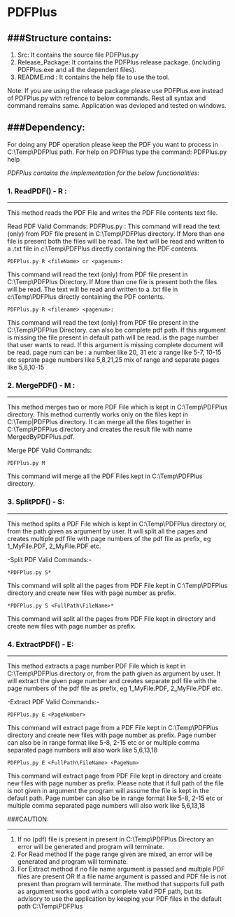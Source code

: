 # PDFPlus

###Structure contains:
-------------------
1. Src: It contains the source file PDFPlus.py
2. Release_Package: It contains the PDFPlus release package.
(including PDFPlus.exe and all the dependent files).
3. README.md : It contains the help file to use the tool.

Note: If you are using the release package please use PDFPlus.exe instead of PDFPlus.py with refrence to below commands.
Rest all syntax and command remains same.
Application was devloped and tested on windows.  

###Dependency:
-----------
For doing any PDF operation please keep the PDF you want to process in C:\Temp\PDFPlus path.
For help on PDFPlus type the command:
	PDFPlus.py help


*PDFPlus contains the implementation for the below functionalities:*


### 1. ReadPDF() - R :
-------------
This method reads the PDF File and writes the PDF File contents text file.

Read PDF Valid Commands:
	PDFPlus.py <pagenum>:
This command will read the text (only) from PDF file present in C:\Temp\PDFPlus directory. 
If More than one file is present both the files will be read. The text will be read and 
written to a .txt file in c:\Temp\PDFPlus directly containing the PDF contents.


	PDFPlus.py R <fileName> or <pagenum>:
This command will read the text (only) from PDF file present in C:\Temp\PDFPlus Directory. 
If More than one file is present both the files will be read. The text will be read and 
written to a .txt file in c:\Temp\PDFPlus directly containing the PDF contents.


	PDFPlus.py R <filename> <pagenum>:
This command will read the text (only) from PDF file <filename> present in the 
C:\Temp\PDFPlus Directory. <filename> can also be complete pdf path.
If this argument is missing the file present in default path will be read. 
<pagenum> is the page number that user wants to read. If this argument is missing 
complete document will be read. 
page num can be :
a number like 20, 31 etc
a range like 5-7, 10-15 etc
seprate page numbers like 5,8,21,25
<TODO> mix of range and separate pages like 5,8,10-15

### 2. MergePDF() - M :
--------------
This method merges two or more PDF File which is kept in C:\Temp\PDFPlus directory.
This method currently works only on the files kept in C:\Temp|PDFPlus directory.
It can merge all the files together in C:\Temp\PDFPlus directory and creates the result 
file with name MergedByPDFPlus.pdf.

Merge PDF Valid Commands:

	PDFPlus.py M
This command will merge all the PDF Files kept in C:\Temp\PDFPlus directory.


### 3. SplitPDF() - S:
---------------
This method splits a PDF File which is kept in C:\Temp\PDFPlus directory or, from the 
path given as argument by user.
It will split all the pages and creates multiple pdf file with page numbers of the pdf 
file as prefix, eg 1_MyFile.PDF, 2_MyFile.PDF etc.

-Split PDF Valid Commands:-

	*PDFPlus.py S*
This command will split all the pages from PDF File kept in C:\Temp\PDFPlus directory 
and create new files with page number as prefix.

	*PDFPlus.py S <FullPath\FileName>*
This command will split all the pages from PDF File <FileName> kept in <FullPath> directory 
and create new files with page number as prefix.


### 4. ExtractPDF() - E:
-----------------
This method extracts a page number PDF File which is kept in C:\Temp\PDFPlus directory or, 
from the path given as argument by user.
It will extract the given page number and creates separate pdf file with the page numbers of 
the pdf file as prefix, eg 1_MyFile.PDF, 2_MyFile.PDF etc.

-Extract PDF Valid Commands:-

	PDFPlus.py E <PageNumber>
This command will extract page <PageNumber> from a PDF File kept in C:\Temp\PDFPlus directory 
and create new files with page number as prefix.
Page number can also be in range format like 5-8, 2-15 etc or or multiple comma separated page 
numbers will also work like 5,6,13,18

	PDFPlus.py E <FullPath\FileName> <PageNum>
This command will extract page <PageNum> from PDF File <FileName> kept in <FullPath> directory 
and create new files with page number as prefix. 
Please note that if full path of the file is not given in argument the program will assume the file 
<FileName> is kept in the default path.
Page number can also be in range format like 5-8, 2-15 etc or multiple comma separated page numbers 
will also work like 5,6,13,18


###CAUTION:
********
1. If no (pdf) file is present in present in C:\Temp\PDFPlus Directory an error will be generated and 
program will terminate.
2. For Read method If the page range given are mixed, an error will be generated and program will terminate.
3. For Extract method if no file name argument is passed and multiple PDF files are present OR If a file name 
argument is passed and PDF file is not present than program will terminate.
The method that supports full path as argument works good with a complete valid PDF path, but its advisory to 
use the application by keeping your PDF files in the default path C:\Temp\PDFPlus